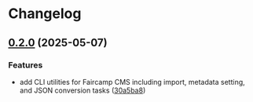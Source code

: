 # Changelog

## [0.2.0](https://github.com/constructions-incongrues/faircamp-cms/compare/faircamp-cms-tasks@v0.1.0...faircamp-cms-tasks@v0.2.0) (2025-05-07)


### Features

* add CLI utilities for Faircamp CMS including import, metadata setting, and JSON conversion tasks ([30a5ba8](https://github.com/constructions-incongrues/faircamp-cms/commit/30a5ba8f13b5f9a8aa10529aacf81f66f1ab609b))
